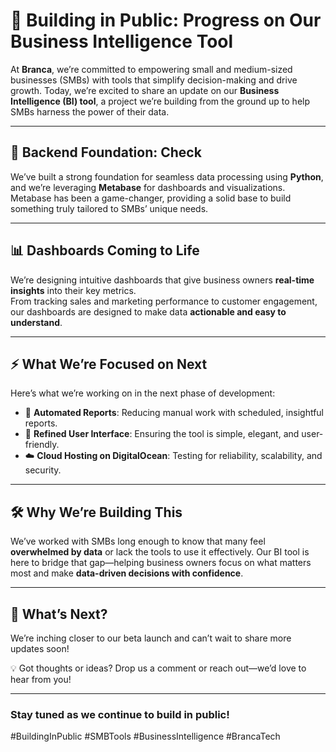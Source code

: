 # 🚀 Building in Public: Progress on Our Business Intelligence Tool  

At **Branca**, we’re committed to empowering small and medium-sized businesses (SMBs) with tools that simplify decision-making and drive growth. Today, we’re excited to share an update on our **Business Intelligence (BI) tool**, a project we’re building from the ground up to help SMBs harness the power of their data.  

---

## 🔧 Backend Foundation: Check  
We’ve built a strong foundation for seamless data processing using **Python**, and we’re leveraging **Metabase** for dashboards and visualizations.  
Metabase has been a game-changer, providing a solid base to build something truly tailored to SMBs’ unique needs.  

---

## 📊 Dashboards Coming to Life  
We’re designing intuitive dashboards that give business owners **real-time insights** into their key metrics.  
From tracking sales and marketing performance to customer engagement, our dashboards are designed to make data **actionable and easy to understand**.  

---

## ⚡ What We’re Focused on Next  
Here’s what we’re working on in the next phase of development:  

- 📝 **Automated Reports**: Reducing manual work with scheduled, insightful reports.  
- 🎨 **Refined User Interface**: Ensuring the tool is simple, elegant, and user-friendly.  
- ☁️ **Cloud Hosting on DigitalOcean**: Testing for reliability, scalability, and security.  

---

## 🛠️ Why We’re Building This  
We’ve worked with SMBs long enough to know that many feel **overwhelmed by data** or lack the tools to use it effectively. Our BI tool is here to bridge that gap—helping business owners focus on what matters most and make **data-driven decisions with confidence**.  

---

## 📅 What’s Next?  
We’re inching closer to our beta launch and can’t wait to share more updates soon!  

💡 Got thoughts or ideas? Drop us a comment or reach out—we’d love to hear from you!  

---

### Stay tuned as we continue to build in public!  

#BuildingInPublic #SMBTools #BusinessIntelligence #BrancaTech  
